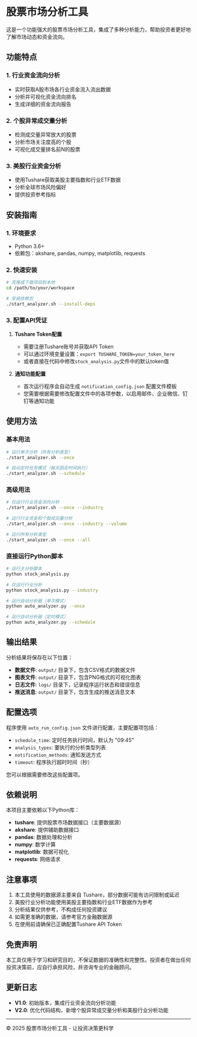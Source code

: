 # 股票市场分析工具

这是一个功能强大的股票市场分析工具，集成了多种分析能力，帮助投资者更好地了解市场动态和资金流向。

## 功能特点

### 1. 行业资金流向分析
- 实时获取A股市场各行业资金流入流出数据
- 分析并可视化资金流向排名
- 生成详细的资金流向报告

### 2. 个股异常成交量分析
- 检测成交量异常放大的股票
- 分析市场关注度高的个股
- 可视化成交量排名前N的股票

### 3. 美股行业资金分析
- 使用Tushare获取美股主要指数和行业ETF数据
- 分析全球市场风险偏好
- 提供投资参考指标

## 安装指南

### 1. 环境要求
- Python 3.6+ 
- 依赖包：akshare, pandas, numpy, matplotlib, requests

### 2. 快速安装

```bash
# 克隆或下载项目到本地
cd /path/to/your/workspace

# 安装依赖包
./start_analyzer.sh --install-deps
```

### 3. 配置API凭证

1. **Tushare Token配置**
   - 需要注册Tushare账号并获取API Token
   - 可以通过环境变量设置：`export TUSHARE_TOKEN=your_token_here`
   - 或者直接在代码中修改`stock_analysis.py`文件中的默认token值

2. **通知功能配置**
   - 首次运行程序会自动生成 `notification_config.json` 配置文件模板
   - 您需要根据需要修改配置文件中的各项参数，以启用邮件、企业微信、钉钉等通知功能

## 使用方法

### 基本用法

```bash
# 运行单次分析（所有分析类型）
./start_analyzer.sh --once

# 启动定时任务模式（每天固定时间执行）
./start_analyzer.sh --schedule
```

### 高级用法

```bash
# 仅运行行业资金流向分析
./start_analyzer.sh --once --industry

# 运行行业资金和个股成交量分析
./start_analyzer.sh --once --industry --volume

# 运行所有分析类型
./start_analyzer.sh --once --all
```

### 直接运行Python脚本

```bash
# 运行主分析脚本
python stock_analysis.py

# 仅运行行业分析
python stock_analysis.py --industry

# 运行自动分析器（单次模式）
python auto_analyzer.py --once

# 运行自动分析器（定时模式）
python auto_analyzer.py --schedule
```

## 输出结果

分析结果将保存在以下位置：

- **数据文件**: `output/` 目录下，包含CSV格式的数据文件
- **图表文件**: `output/` 目录下，包含PNG格式的可视化图表
- **日志文件**: `logs/` 目录下，记录程序运行状态和错误信息
- **推送消息**: `output/` 目录下，包含生成的推送消息文本

## 配置选项

程序使用 `auto_run_config.json` 文件进行配置，主要配置项包括：

- `schedule_time`: 定时任务执行时间，默认为 "09:45"
- `analysis_types`: 要执行的分析类型列表
- `notification_methods`: 通知发送方式
- `timeout`: 程序执行超时时间（秒）

您可以根据需要修改这些配置项。

## 依赖说明

本项目主要依赖以下Python库：

- **tushare**: 提供股票市场数据接口（主要数据源）
- **akshare**: 提供辅助数据接口
- **pandas**: 数据处理和分析
- **numpy**: 数学计算
- **matplotlib**: 数据可视化
- **requests**: 网络请求

## 注意事项

1. 本工具使用的数据源主要来自 Tushare，部分数据可能有访问限制或延迟
2. 美股行业分析功能使用美股主要指数和行业ETF数据作为参考
3. 分析结果仅供参考，不构成任何投资建议
4. 如需更准确的数据，请参考官方金融数据源
5. 在使用前请确保已正确配置Tushare API Token

## 免责声明

本工具仅用于学习和研究目的，不保证数据的准确性和完整性。投资者在做出任何投资决策前，应自行承担风险，并咨询专业的金融顾问。

## 更新日志

- **V1.0**: 初始版本，集成行业资金流向分析功能
- **V2.0**: 优化代码结构，新增个股异常成交量分析和美股行业分析功能

---

© 2025 股票市场分析工具 - 让投资决策更科学